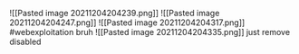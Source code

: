 ![[Pasted image 20211204204239.png]]
![[Pasted image 20211204204247.png]]
![[Pasted image 20211204204317.png]]
#webexploitation 
bruh
![[Pasted image 20211204204335.png]]
just remove disabled
